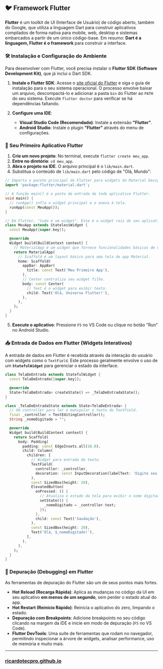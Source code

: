 ## 🐦 Framework Flutter

**Flutter** é um toolkit de UI (Interface de Usuário) de código aberto, também do Google, que utiliza a linguagem Dart para construir aplicativos compilados de forma nativa para mobile, web, desktop e sistemas embarcados a partir de um único código-base. Em resumo: **Dart é a linguagem, Flutter é o framework** para construir a interface.

### 🛠️ Instalação e Configuração do Ambiente

Para desenvolver com Flutter, você precisa instalar o **Flutter SDK (Software Development Kit)**, que já inclui o Dart SDK.

1.  **Instale o Flutter SDK**: Acesse o [site oficial do Flutter](https://flutter.dev/docs/get-started/install) e siga o guia de instalação para o seu sistema operacional. O processo envolve baixar um arquivo, descompactá-lo e adicionar a pasta `bin` do Flutter ao `PATH` do seu sistema. Execute `flutter doctor` para verificar se há dependências faltando.

2.  **Configure uma IDE**:

      * **Visual Studio Code (Recomendado)**: Instale a extensão **"Flutter"**.
      * **Android Studio**: Instale o plugin **"Flutter"** através do menu de configurações.

### 🚀 Seu Primeiro Aplicativo Flutter

1.  **Crie um novo projeto**: No terminal, execute `flutter create meu_app`.
2.  **Entre no diretório**: `cd meu_app`.
3.  **Abra o projeto na IDE**. O arquivo principal é o `lib/main.dart`.
4.  Substitua o conteúdo de `lib/main.dart` pelo código de "Olá, Mundo":

<!-- end list -->

```dart
// Importa o pacote principal do Flutter para widgets do Material Design.
import 'package:flutter/material.dart';

// A função main() é o ponto de entrada de todo aplicativo Flutter.
void main() {
  // runApp() infla o widget principal e o anexa à tela.
  runApp(const MeuApp());
}

// Em Flutter, "tudo é um widget". Este é o widget raiz do seu aplicativo.
class MeuApp extends StatelessWidget {
  const MeuApp({super.key});

  @override
  Widget build(BuildContext context) {
    // MaterialApp é um widget que fornece funcionalidades básicas de um app.
    return MaterialApp(
      // Scaffold é um layout básico para uma tela de app Material.
      home: Scaffold(
        appBar: AppBar(
          title: const Text('Meu Primeiro App'),
        ),
        // Center centraliza seu widget filho.
        body: const Center(
          // Text é o widget para exibir texto.
          child: Text('Olá, Universo Flutter!'),
        ),
      ),
    );
  }
}
```

5.  **Execute o aplicativo**: Pressione `F5` no VS Code ou clique no botão "Run" no Android Studio.

### 📥 Entrada de Dados em Flutter (Widgets Interativos)

A entrada de dados em Flutter é recebida através da interação do usuário com widgets como o `TextField`. Este processo geralmente envolve o uso de um **`StatefulWidget`** para gerenciar o estado da interface.

```dart
class TelaDeEntrada extends StatefulWidget {
  const TelaDeEntrada({super.key});

  @override
  State<TelaDeEntrada> createState() => _TelaDeEntradaState();
}

class _TelaDeEntradaState extends State<TelaDeEntrada> {
  // Um controller para ler e manipular o texto do TextField.
  final _controller = TextEditingController();
  String _nomeDigitado = "";

  @override
  Widget build(BuildContext context) {
    return Scaffold(
      body: Padding(
        padding: const EdgeInsets.all(16.0),
        child: Column(
          children: [
            // Widget para entrada de texto.
            TextField(
              controller: _controller,
              decoration: const InputDecoration(labelText: 'Digite seu nome'),
            ),
            const SizedBox(height: 20),
            ElevatedButton(
              onPressed: () {
                // Atualiza o estado da tela para exibir o nome digitado.
                setState(() {
                  _nomeDigitado = _controller.text;
                });
              },
              child: const Text('Saudação'),
            ),
            const SizedBox(height: 20),
            Text('Olá, $_nomeDigitado!'),
          ],
        ),
      ),
    );
  }
}
```

### 🐞 Depuração (Debugging) em Flutter

As ferramentas de depuração do Flutter são um de seus pontos mais fortes.

  * **Hot Reload (Recarga Rápida)**: Aplica as mudanças no código da UI em seu aplicativo **em menos de um segundo**, sem perder o estado atual do app.
  * **Hot Restart (Reinício Rápido)**: Reinicia o aplicativo do zero, limpando o estado.
  * **Depuração com Breakpoints**: Adicione breakpoints no seu código clicando na margem da IDE e inicie em modo de depuração (`F5` no VS Code).
  * **Flutter DevTools**: Uma suíte de ferramentas que rodam no navegador, permitindo inspecionar a árvore de widgets, analisar performance, uso de memória e muito mais.
---

### [ricardotecpro.github.io](https://ricardotecpro.github.io/)
